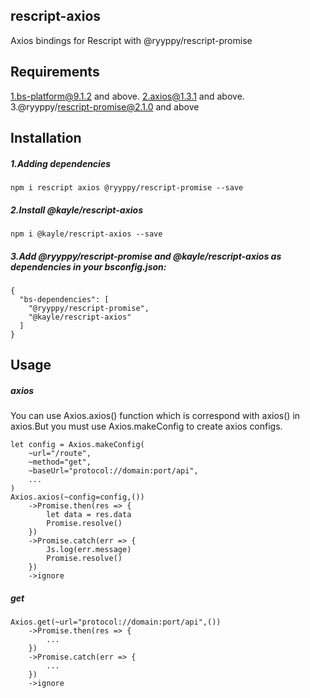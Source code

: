 rescript-axios
---------------

Axios bindings for Rescript with @ryyppy/rescript-promise

Requirements
---------------

1.bs-platform@9.1.2 and above.
2.axios@1.3.1 and above.
3.@ryyppy/rescript-promise@2.1.0 and above

Installation
---------------
##### 1.Adding dependencies
```
npm i rescript axios @ryyppy/rescript-promise --save
```
##### 2.Install @kayle/rescript-axios
```
npm i @kayle/rescript-axios --save
```
##### 3.Add @ryyppy/rescript-promise and @kayle/rescript-axios as dependencies in your bsconfig.json:


```
{
  "bs-dependencies": [
    "@ryyppy/rescript-promise",
    "@kayle/rescript-axios"
  ]
}
```

Usage
------------
##### axios
You can use Axios.axios() function which is correspond with axios() in axios.But you must use Axios.makeConfig to create axios configs.
```
let config = Axios.makeConfig(
    ~url="/route",
    ~method="get",
    ~baseUrl="protocol://domain:port/api",
    ...
)
Axios.axios(~config=config,())
    ->Promise.then(res => {
        let data = res.data
        Promise.resolve()
    })
    ->Promise.catch(err => {
        Js.log(err.message)
        Promise.resolve()
    })
    ->ignore
```

##### get

```
Axios.get(~url="protocol://domain:port/api",())
    ->Promise.then(res => {
        ...
    })
    ->Promise.catch(err => {
        ...
    })
    ->ignore
```

